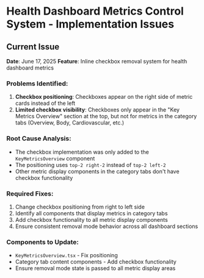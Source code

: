 # Health Dashboard Metrics Control System - Implementation Issues

## Current Issue
**Date**: June 17, 2025
**Feature**: Inline checkbox removal system for health dashboard metrics

### Problems Identified:
1. **Checkbox positioning**: Checkboxes appear on the right side of metric cards instead of the left
2. **Limited checkbox visibility**: Checkboxes only appear in the "Key Metrics Overview" section at the top, but not for metrics in the category tabs (Overview, Body, Cardiovascular, etc.)

### Root Cause Analysis:
- The checkbox implementation was only added to the `KeyMetricsOverview` component
- The positioning uses `top-2 right-2` instead of `top-2 left-2`
- Other metric display components in the category tabs don't have checkbox functionality

### Required Fixes:
1. Change checkbox positioning from right to left side
2. Identify all components that display metrics in category tabs
3. Add checkbox functionality to all metric display components
4. Ensure consistent removal mode behavior across all dashboard sections

### Components to Update:
- `KeyMetricsOverview.tsx` - Fix positioning
- Category tab content components - Add checkbox functionality
- Ensure removal mode state is passed to all metric display areas
